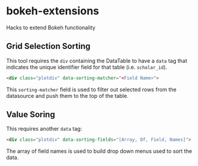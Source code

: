 # bokeh-extensions
Hacks to extend Bokeh functionality

## Grid Selection Sorting
This tool requires the `div` containing the DataTable to have a `data` tag that indicates the unique identifier field for that table (i.e. `scholar_id`).
```html
<div class="plotdiv" data-sorting-matcher="<Field Name>">
```
This `sorting-matcher` field is used to filter out selected rows from the datasource and push them to the top of the table.

## Value Soring
This requires another `data` tag:
```html
<div class="plotdiv" data-sorting-fields="[Array, Of, Field, Names]">
```
The array of field names is used to build drop down menus used to sort the data.